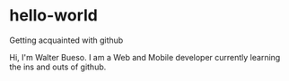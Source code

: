 # hello-world
Getting acquainted with github

Hi, I'm Walter Bueso. I am a Web and Mobile developer currently learning the ins and outs of github.
